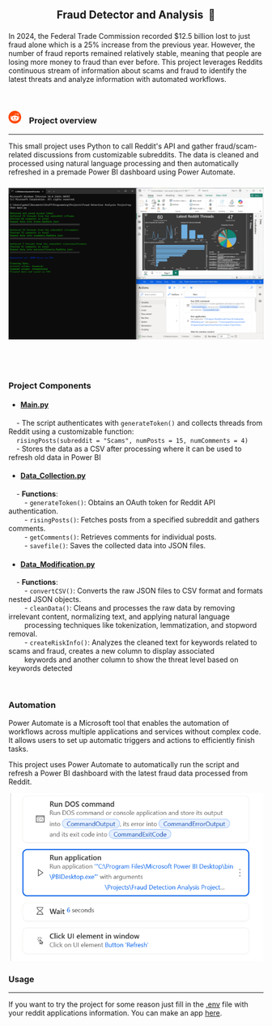 ## <p style="text-align: center;">Fraud Detector and Analysis  🚩</p>
In 2024, the Federal Trade Commission recorded $12.5 billion lost to just fraud alone which is a 25% increase from the previous year. However, the number of fraud reports remained relatively stable, meaning that people are losing more money to fraud than ever before. This project leverages Reddits continuous stream of information about scams and fraud to identify the latest threats and analyze information with automated workflows. 


<br>

### <img src="Other/redditIcon.png" alt="Icon" width="25" height="25">  &nbsp; Project overview 
--- 
This small project uses Python to call Reddit's API and gather fraud/scam-related discussions from customizable subreddits. The data is cleaned and processed using natural language processing and then automatically refreshed in a premade Power BI dashboard using Power Automate.

### <img src="Other/Project.png" alt="Icon">  &nbsp;

<br>

### Project Components 
- #### **[Main.py](https://github.com/gokul2178/fraud-detection-analysis/blob/main/Main.py)**
    - The script authenticates with `generateToken()` and collects threads from Reddit using a customizable function: <br>
    ```risingPosts(subreddit = "Scams", numPosts = 15, numComments = 4)``` <br>
    - Stores the data as a CSV after processing where it can be used to refresh old data in Power BI



- #### **[Data_Collection.py](https://github.com/gokul2178/fraud-detection-analysis/blob/main/Data_Collection.py)**
    - **Functions**: <br>
        - `generateToken()`: Obtains an OAuth token for Reddit API authentication. <br> 
        - `risingPosts()`: Fetches posts from a specified subreddit and gathers comments. <br>
        - `getComments()`: Retrieves comments for individual posts. <br>
        - `savefile()`: Saves the collected data into JSON files. <br>


- #### **[Data_Modification.py](https://github.com/gokul2178/fraud-detection-analysis/blob/main/Data_Modification.py)**
    - **Functions**: <br>
        - `convertCSV()`: Converts the raw JSON files to CSV format and formats nested JSON objects. <br>
        - `cleanData()`: Cleans and processes the raw data by removing irrelevant content, normalizing text, and applying natural language 
&nbsp;&nbsp;&nbsp;&nbsp;&nbsp;&nbsp;&nbsp;&nbsp;processing techniques like tokenization, lemmatization, and stopword removal. <br>
        - `createRiskInfo()`: Analyzes the cleaned text for keywords related to scams and fraud, creates a new column to display associated     
&nbsp;&nbsp;&nbsp;&nbsp;&nbsp;&nbsp;&nbsp;&nbsp;keywords and another column to show the threat level based on keywords detected <br>

<br>


### Automation  
Power Automate is a Microsoft tool that enables the automation of workflows across multiple applications and services without complex code. It allows users to set up automatic triggers and actions to efficiently finish tasks.

This project uses Power Automate to automatically run the script and refresh a Power BI dashboard with the latest fraud data processed from Reddit. 

<img src="Other/powerAutomateFlow.png" alt="Icon">

<br>

### Usage 
--- 
If you want to try the project for some reason just fill in the [.env](https://github.com/gokul2178/fraud-detection-analysis/blob/main/.env) file with your reddit applications information. You can make an app [here](https://www.reddit.com/prefs/apps).

